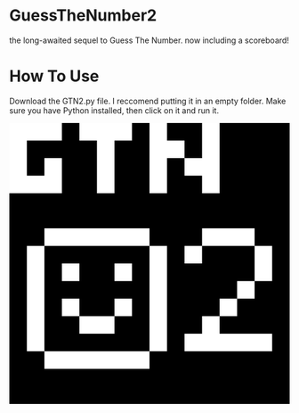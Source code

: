 # GuessTheNumber2
the long-awaited sequel to Guess The Number. now including a scoreboard!

# How To Use
Download the GTN2.py file. I reccomend putting it in an empty folder. Make sure you have Python installed, then click on it and run it.

![Logo](logo.png "GuessTheNumber2")
